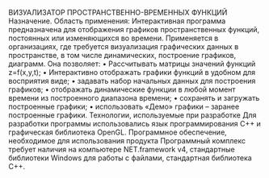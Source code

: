 ВИЗУАЛИЗАТОР ПРОСТРАНСТВЕННО-ВРЕМЕННЫХ ФУНКЦИЙ
Назначение. Область применения:
Интерактивная программа предназначена для отображения графиков пространственных функций, постоянных или изменяющихся во времени. Применяется в организациях, где требуется визуализация графических данных в пространстве, в том числе динамических, построение графиков, диаграмм. Она позволяет:
•	Рассчитывать матрицы значений функций z=f(x,y,t);
•	Интерактивно отображать графики функций в удобном для восприятия виде;
•	задавать набор начальных данных для построения графиков;
•	отображать динамические функции в любой момент времени из построенного диапазона времени;
•	сохранять и загружать построенные графики;
•	использовать «Демо» графики – заранее построенные графики.
Технологии, используемые при разработке
Для разработки программы использовались язык программирования C++ и графическая библиотека OpenGL.
Программное обеспечение, необходимое для использования продукта
Программный комплекс требует наличия на компьютере NET.framework v4, стандартные библиотеки Windows для работы с файлами, стандартная библиотека C++.

